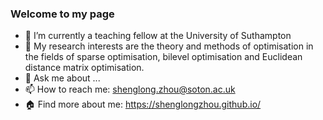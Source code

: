 ### Welcome to my page 
 
- 🔭 I’m currently a teaching fellow at the University of Suthampton
- 🌱 My research interests are the theory and methods of optimisation in the fields of sparse optimisation, bilevel optimisation and Euclidean distance matrix  optimisation.
- 💬 Ask me about ...
- 📫 How to reach me: shenglong.zhou@soton.ac.uk
- :house: Find more about me: https://shenglongzhou.github.io/
<!--
- 😄 Pronouns: ...
- ⚡ Fun fact: ...
- 👯 I’m looking to collaborate on ...
- 🤔 I’m looking for help with ...
-->
